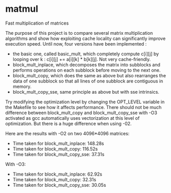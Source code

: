 # matmul
Fast multiplication of matrices

The purpose of this project is to compare several matrix multiplication algorithms and show how exploiting cache locality
can significantly improve execution speed.
Until now, four versions have been implemented : 
- the basic one, called basic_mult, which completely compute c[i][j] by looping over k : c[i][j] += a[i][k] * b[k][j].
Not very cache-friendly.
- block_mult_inplace, which decomposes the matrix into subblocks and performs operations on each subblock before moving to the next one.
- block_mult_copy, which does the same as above but also rearranges the data of one subblock so that all lines of one subblock 
are contiguous in memory.
- block_mult_copy_sse, same principle as above but with sse intrinsics.

Try modifying the optimization level by changing the OPT_LEVEL variable in the Makefile to see how it affects performance. 
There should not be much difference between block_mult_copy and block_mult_copy_sse with -O3 activated as gcc automatically uses
vectorization at this level of optimization. But there is a huge difference when using -02.

Here are the results with -O2 on two 4096*4096 matrices:
- Time taken for block_mult_inplace: 148.28s
- Time taken for block_mult_copy: 116.52s
- Time taken for block_mult_copy_sse: 37.31s

With -O3:
- Time taken for block_mult_inplace: 62.92s
- Time taken for block_mult_copy: 32.31s
- Time taken for block_mult_copy_sse: 30.05s
